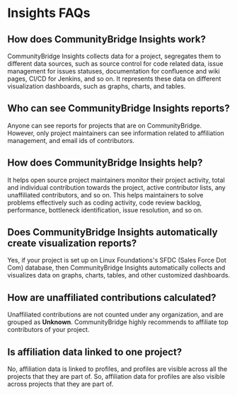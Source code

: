 # Insights FAQs

## How does CommunityBridge Insights work?

CommunityBridge Insights collects data for a project, segregates them to different data sources, such as source control for code related data, issue management for issues statuses, documentation for confluence and wiki pages, CI/CD for Jenkins, and so on. It represents these data on different visualization dashboards, such as graphs, charts, and tables.

## Who can see CommunityBridge Insights reports?

Anyone can see reports for projects that are on CommunityBridge. However, only project maintainers can see information related to affiliation management, and email ids of contributors.

## How does CommunityBridge Insights help?

It helps open source project maintainers monitor their project activity, total and individual contribution towards the project, active contributor lists, any unaffiliated contributors, and so on. This helps maintainers to solve problems effectively such as coding activity, code review backlog, performance, bottleneck identification, issue resolution, and so on.

## Does CommunityBridge Insights automatically create visualization reports?

Yes, if your project is set up on Linux Foundations's SFDC \(Sales Force Dot Com\) database, then CommunityBridge Insights automatically collects and visualizes data on graphs, charts, tables, and other customized dashboards.

## How are unaffiliated contributions calculated?

Unaffiliated contributions are not counted under any organization, and are grouped as **Unknown**. CommunityBridge highly recommends to affiliate top contributors of your project.

## Is affiliation data linked to one project?

No, affiliation data is linked to profiles, and profiles are visible across all the projects that they are part of. So, affiliation data for profiles are also visible across projects that they are part of.

